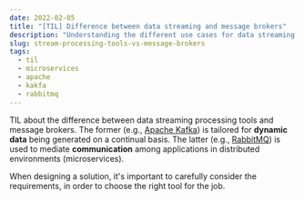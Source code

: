 ```yaml
---
date: 2022-02-05
title: "[TIL] Difference between data streaming and message brokers"
description: "Understanding the different use cases for data streaming tools and message brokers"
slug: stream-processing-tools-vs-message-brokers
tags:
  - til
  - microservices
  - apache
  - kakfa
  - rabbitmq
---
```


TIL about the difference between data streaming processing tools and message
brokers. The former (e.g., [Apache Kafka](https://kafka.apache.org/)) is
tailored for **dynamic data** being generated on a continual basis. The latter
(e.g., [RabbitMQ](https://www.rabbitmq.com/)) is used to mediate
**communication** among applications in distributed environments
(microservices).

When designing a solution, it's important to carefully consider the
requirements, in order to choose the right tool for the job.

